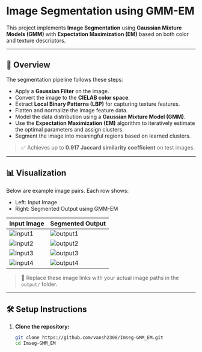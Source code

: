 # Image Segmentation using GMM-EM

This project implements **Image Segmentation** using **Gaussian Mixture Models (GMM)** with **Expectation Maximization (EM)** based on both color and texture descriptors.

---

## 🧠 Overview

The segmentation pipeline follows these steps:

- Apply a **Gaussian Filter** on the image.
- Convert the image to the **CIELAB color space**.
- Extract **Local Binary Patterns (LBP)** for capturing texture features.
- Flatten and normalize the image feature data.
- Model the data distribution using a **Gaussian Mixture Model (GMM)**.
- Use the **Expectation Maximization (EM)** algorithm to iteratively estimate the optimal parameters and assign clusters.
- Segment the image into meaningful regions based on learned clusters.

> ✅ Achieves up to **0.917 Jaccard similarity coefficient** on test images.

---

## 📊 Visualization

Below are example image pairs. Each row shows:
- Left: Input Image
- Right: Segmented Output using GMM-EM

| Input Image | Segmented Output |
|-------------|------------------|
| ![input1](output/13_input.jpg) | ![output1](output/13_output.png) |
| ![input2](output/14_input.jpg) | ![output2](output/14_output.png) |
| ![input3](output/15_input.jpg) | ![output3](output/15_output.png) |
| ![input4](output/16_input.jpg) | ![output4](output/16_output.png) |

> 📌 Replace these image links with your actual image paths in the `output/` folder.

---

## 🛠️ Setup Instructions

1. **Clone the repository:**
   ```bash
   git clone https://github.com/vansh2308/Imseg-GMM_EM.git
   cd Imseg-GMM_EM
